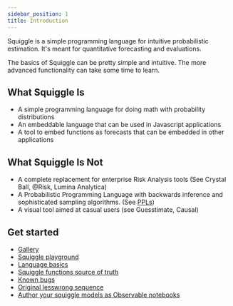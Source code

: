 ```yaml
---
sidebar_position: 1
title: Introduction
---
```


Squiggle is a simple programming language for intuitive probabilistic estimation. It's meant for quantitative forecasting and evaluations.

The basics of Squiggle can be pretty simple and intuitive. The more advanced functionality can take some time to learn.

## What Squiggle Is
- A simple programming language for doing math with probability distributions
- An embeddable language that can be used in Javascript applications
- A tool to embed functions as forecasts that can be embedded in other applications

## What Squiggle Is Not
- A complete replacement for enterprise Risk Analysis tools (See Crystal Ball, @Risk, Lumina Analytica)
- A Probabilistic Programming Language with backwards inference and sophisticated sampling algorithms. (See [PPLs](https://en.wikipedia.org/wiki/Probabilistic_programming))
- A visual tool aimed at casual users (see Guesstimate, Causal)

## Get started

- [Gallery](./Discussions/Gallery)
- [Squiggle playground](/playground)
- [Language basics](./Guides/Language)
- [Squiggle functions source of truth](./Guides/Functions)
- [Known bugs](./Discussions/Bugs)
- [Original lesswrong sequence](https://www.lesswrong.com/s/rDe8QE5NvXcZYzgZ3)
- [Author your squiggle models as Observable notebooks](https://observablehq.com/@hazelfire/squiggle)
